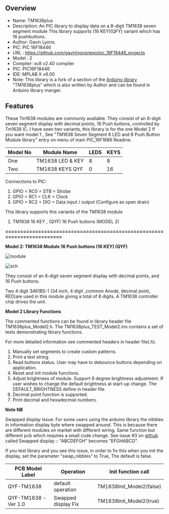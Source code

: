 Overview
--------------------------------------------
* Name: TM1638plus
* Description: An PIC library to display data on a 8-digit TM1638 seven segment module
This library supports (16 KEY)(QFY) variant which has 16 pushbuttons.
* Author: Gavin Lyons.
* PIC: PIC 16F18446
* URL : https://github.com/gavinlyonsrepo/pic_16F18446_projects
* Model : 2
* Complier: xc8 v2.40 compiler
* PIC: PIC16F18446
* IDE:  MPLAB X v6.00
* Note: This library is a fork of a section of the [Arduino library](https://github.com/gavinlyonsrepo/TM1638plus) 
"TM1638plus" which is also written by Author and can be found in Arduino library manger.  


Features
----------------------

These Tm1638 modules are commonly available. 
They consist of an 8-digit seven segment display with decimal points,
16 Push buttons, controlled by Tm1638 IC.
I have seen two variants, this library is for the one Model 2
If you want model 1 ,
See "TM1638 Seven Segment 8 LED and 8 Push Button Module library" entry on menu of main PIC_16F1886 Readme.  

| Model No | Module Name | LEDS | KEYS | 
| ------ | ------ |  ------ | ------ |
| One | TM1638 LED & KEY | 8 | 8 |
| Two | TM1638 KEYS QYF  | 0 | 16 |


Connections to PIC: 

1. GPIO = RC0 =  STB = Strobe
2. GPIO  = RC1 =  CLK  = Clock
3. GPIO = RC2  = DIO = Data input / output  (Configure as open drain)

This library supports this variants of the TM1638 module

1. TM1638 16 KEY , (QYF) 16 Push buttons (MODEL 2)


**========================================================================**

**Model 2: TM1638 Module 16 Push buttons (16 KEY) (QYF)**

![ module ](https://github.com/gavinlyonsrepo/TM1638plus/blob/master/extra/images/tm16381.jpg)

![ sch ](https://github.com/gavinlyonsrepo/TM1638plus/blob/master/extra/images/tm16382.jpg)


They consist of an 8-digit seven segment display with decimal points,
and 16 Push buttons.

Two 4 digit 3461BS-1 (34 inch, 4 digit ,common Anode,  decimal point, RED)are used in this module
giving a total of 8 digits. A TM1638 controller chip drives the unit.


**Model 2 Library Functions**

The commented functions can be found in library header file TM1638plus_Model2.h.
The TM1638plus_TEST_Model2.ino contains a set of tests demonstrating library functions.

For more detailed information see commented headers in header file(.h).

1. Manually set segments to create custom patterns.
2. Print a text string.
3. Read buttons status. User may have to debounce buttons depending on application.
4. Reset and init module functions.
5. Adjust brightness of module. Support 8 degree brightness adjustment.
If user wishes to change the default brightness at start-up change.
The DEFAULT_BRIGHTNESS define in header file. 
6. Decimal point function is supported.
7. Print decimal and hexadecmial numbers.

**Note NB**

Swapped display Issue:
For some users using the arduino library the nibbles in information display byte 
where swapped around. This is because there are different modules on market with different wiring. 
Same function but different pcb which requires a small code change.
See issue #3 on [github](https://github.com/gavinlyonsrepo/TM1638plus/issues/3) 
called Swapped display :: "ABCDEFGH" becomes "EFGHABCD". 

If you test library and you see this issue, in order to fix this when you init the 
display, set the parameter "swap_nibbles" to True, The default is false.

| PCB Model Label | Operation | Init function call  |
| ------ | ------ | ------ | 
| QYF-TM1638 | default operation | TM1638Init_Model2(false) | 
| QYF-TM1638 -Ver 1.0 | Swapped display Fix | TM1638Init_Model2(true) |  
